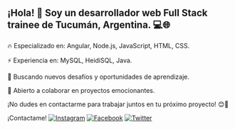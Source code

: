 ## ¡Hola! 👋 Soy un desarrollador web Full Stack trainee de Tucumán, Argentina. 💻🌐

🔥 Especializado en: Angular, Node.js, JavaScript, HTML, CSS.

⚡ Experiencia en: MySQL, HeidiSQL, Java.

🚀 Buscando nuevos desafíos y oportunidades de aprendizaje.

🤝 Abierto a colaborar en proyectos emocionantes.

¡No dudes en contactarme para trabajar juntos en tu próximo proyecto! 😊🌟


¡Contactame!
[![Instagram](https://img.shields.io/badge/Instagram-%40leanggimenez%23E4405F?style=flat-square&logo=instagram&logoColor=white)](https://www.instagram.com/tu_usuario_de_instagram)
[![Facebook](https://img.shields.io/badge/Facebook-%40Nagux.Gimenez%231877F2?style=flat-square&logo=facebook&logoColor=white)](https://www.facebook.com/tu_usuario_de_facebook)
[![Twitter](https://img.shields.io/badge/Twitter-%40LeanShurez%231DA1F2?style=flat-square&logo=twitter&logoColor=white)](https://www.twitter.com/tu_usuario_de_twitter)
